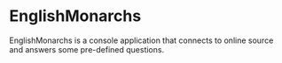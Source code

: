 # EnglishMonarchs
EnglishMonarchs is a console application that connects to online source and answers some pre-defined questions.
